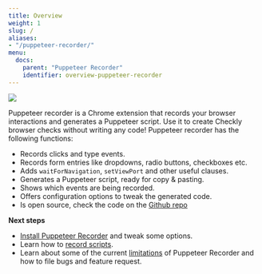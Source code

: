```yaml
---
title: Overview
weight: 1
slug: /
aliases:
- "/puppeteer-recorder/"
menu:
  docs:
    parent: "Puppeteer Recorder"
    identifier: overview-puppeteer-recorder
---
```


![](/docs/images/browser-checks/puppeteer-recorder_1400.png)

Puppeteer recorder is a Chrome extension that records your browser interactions and generates a Puppeteer script. 
Use it to create Checkly browser checks without writing any code! Puppeteer recorder has the following functions:

- Records clicks and type events.
- Records form entries like dropdowns, radio buttons, checkboxes etc.
- Adds `waitForNavigation`, `setViewPort` and other useful clauses.
- Generates a Puppeteer script, ready for copy & pasting. 
- Shows which events are being recorded.
- Offers configuration options to tweak the generated code.
- Is open source, check the code on the [Github repo](https://github.com/checkly/puppeteer-recorder)

**Next steps**

- [Install Puppeteer Recorder](/docs/puppeteer-recorder/installation/) and tweak some options.
- Learn how to [record scripts](/docs/puppeteer-recorder/basic-usage/).
- Learn about some of the current [limitations](/docs/puppeteer-recorder/development/) of Puppeteer Recorder and how to file bugs and feature request.
